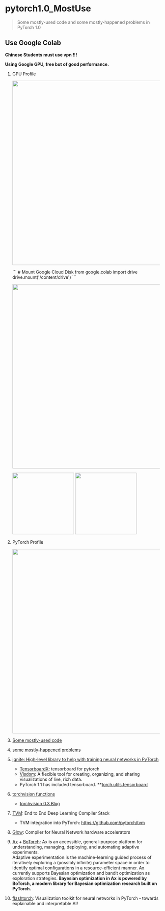 # pytorch1.0_MostUse
> Some mostly-used code and some mostly-happened problems in PyTorch 1.0

## Use Google Colab
  
**Chinese Students must use vpn !!!**
  
**Using Google GPU, free but of good performance.**
  
1. GPU Profile  
    <p>
      <img src="https://github.com/lcylmhlcy/pytorch1.0_MostUse/raw/master/img/1.png" width=600>
    </p>
    ```
    # Mount Google Cloud Disk
    from google.colab import drive
    drive.mount('/content/drive')
    ```
    <p>
      <img src="https://github.com/lcylmhlcy/pytorch1.0_MostUse/raw/master/img/10.png" width=600>
    </p>
    <p>
      <img src="https://github.com/lcylmhlcy/pytorch1.0_MostUse/raw/master/img/11.png" width=200>
      <img src="https://github.com/lcylmhlcy/pytorch1.0_MostUse/raw/master/img/12.png" width=200>
    </p>

2. PyTorch Profile  
    <p>
      <img src="https://github.com/lcylmhlcy/pytorch1.0_MostUse/raw/master/img/2.png" width=600>
    </p>

3. [Some mostly-used code](https://github.com/lcylmhlcy/pytorch1.0_MostUse/blob/master/pytorch1_0_.ipynb)

4. [some mostly-happened problems](https://github.com/lcylmhlcy/pytorch1.0_MostUse/blob/master/some_problems.md)  

5. [ignite: High-level library to help with training neural networks in PyTorch](https://github.com/lcylmhlcy/pytorch1.0_MostUse/tree/master/ignite)  
    - [TensorboardX](https://github.com/lanpa/tensorboardX): tensorboard for pytorch
    - [Visdom](https://github.com/facebookresearch/visdom): A flexible tool for creating, organizing, and sharing visualizations of live, rich data. 
    - PyTorch 1.1 has included tensorboard. **[torch.utils.tensorboard](https://pytorch.org/docs/stable/tensorboard.html)  

6. [torchvision functions](https://github.com/lcylmhlcy/pytorch1.0_MostUse/blob/master/torchvision.md)  
    - [torchvision 0.3 Blog](https://github.com/pytorch/vision/releases)

7. [TVM](https://github.com/dmlc/tvm): End to End Deep Learning Compiler Stack  
    - TVM integration into PyTorch: https://github.com/pytorch/tvm  

8. [Glow](https://github.com/pytorch/glow): Compiler for Neural Network hardware accelerators  

9. [Ax](https://github.com/facebook/Ax) + [BoTorch](https://github.com/pytorch/botorch): Ax is an accessible, general-purpose platform for understanding, managing, deploying, and automating adaptive experiments.  
    Adaptive experimentation is the machine-learning guided process of iteratively exploring a (possibly infinite) parameter space in order to identify optimal configurations in a resource-efficient manner. Ax currently supports Bayesian optimization and bandit optimization as exploration strategies. **Bayesian optimization in Ax is powered by BoTorch, a modern library for Bayesian optimization research built on PyTorch.**  

10. [flashtorch](https://github.com/MisaOgura/flashtorch): Visualization toolkit for neural networks in PyTorch - towards explainable and interpretable AI!
